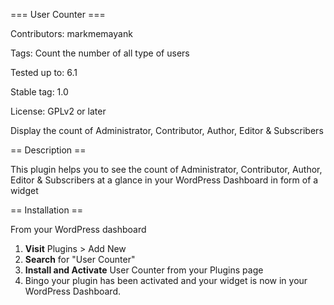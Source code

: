=== User Counter ===

Contributors: markmemayank

Tags: Count the number of all type of users

Tested up to: 6.1

Stable tag: 1.0

License: GPLv2 or later

Display the count of Administrator, Contributor, Author, Editor & Subscribers


== Description ==

This plugin helps you to see the count of Administrator, Contributor, Author, Editor & Subscribers at a glance in your WordPress Dashboard in form of a widget

== Installation ==

From your WordPress dashboard

1. **Visit** Plugins > Add New
2. **Search** for "User Counter"
3. **Install and Activate** User Counter from your Plugins page
4. Bingo your plugin has been activated and your widget is now in your WordPress Dashboard.
